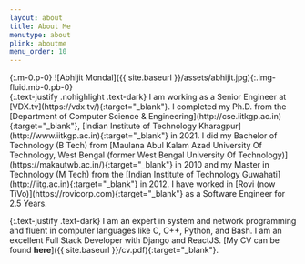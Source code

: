 ```yaml
---
layout: about
title: About Me
menutype: about
plink: aboutme
menu_order: 10
---
```


<div class='row'>
<div class='col-4 col-12-medium p-1 pr-4' markdown=1>
{:.m-0.p-0}
![Abhijit Mondal]({{ site.baseurl }}/assets/abhijit.jpg){:.img-fluid.mb-0.pb-0}
</div>
<div markdown=1 class="col-8 col-12-medium no-herf-hl">
{:.text-justify .nohighlight .text-dark}
I am working as a Senior Engineer at [VDX.tv](https://vdx.tv/){:target="_blank"}.
I completed my Ph.D. from the [Department of Computer Science & Engineering](http://cse.iitkgp.ac.in){:target="_blank"}, [Indian Institute of Technology Kharagpur](http://www.iitkgp.ac.in){:target="_blank"} in 2021. I did my Bachelor of Technology (B Tech) from [Maulana Abul Kalam Azad University Of Technology, West Bengal (former West Bengal University Of Technology)](https://makautwb.ac.in/){:target="_blank"} in 2010 and my Master in Technology (M Tech) from the [Indian Institute of Technology Guwahati](http://iitg.ac.in){:target="_blank"} in 2012. I have worked in [Rovi (now TiVo)](https://rovicorp.com){:target="_blank"} as a Software Engineer for 2.5 Years.

{:.text-justify .text-dark}
I am an expert in system and network programming and fluent in computer languages like C, C++, Python, and Bash. I am an excellent Full Stack Developer with Django and ReactJS. [My CV can be found **here**]({{ site.baseurl }}/cv.pdf){:target="_blank"}.

</div>
</div>
